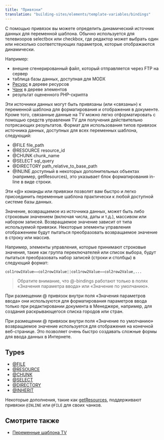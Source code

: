 ```yaml
---
title: "Привязки"
translation: "building-sites/elements/template-variables/bindings"
---
```


С помощью привязок вы можете определить динамический источник данных для переменной шаблона. Обычно используется для телевизоров selectbox или checkbox, где редактор может выбрать один или несколько соответствующих параметров, которые отображаются динамически.

Например:

- внешне сгенерированный файл, который отправляется через FTP на сервер
- таблица базы данных, доступная для MODX
- [Ресурс](building-sites/resources "Ресурсы") в дереве ресурсов
- [Чанк](building-sites/elements/chunks "Чанки") в дереве элементов
- результат оцененного PHP-скрипта

Эти источники данных могут быть привязаны (или «связаны») к переменной шаблона для форматирования и отображения в документе. Кроме того, связанные данные на TV можно легко отформатировать с помощью средств управления TV для получения действительно потрясающих результатов. Формат для использования типов привязок источника данных, доступных для всех переменных шаблона, следующий:

- @FILE file\_path
- @RESOURCE resource\_id
- @CHUNK chunk\_name
- @SELECT sql\_query
- @DIRECTORY path\_relative\_to\_base\_path
- @INLINE доступный в некоторых дополнительных объектах (например, getResources), это указывает блок форматирования in-line в виде строки.

Эти «@» команды или привязки позволят вам быстро и легко присоединить переменные шаблона практически к любой доступной системе базы данных.

Значение, возвращаемое из источника данных, может быть либо строковым значением (включая числа, даты и т.д.), массивом или набором записей. Возвращаемое значение зависит от типа используемой привязки. Некоторые элементы управления отображением будут пытаться преобразовать возвращаемое значение в строку или массив.

Например, элементы управления, которые принимают строковые значения, такие как группа переключателей или список выбора, будут пытаться преобразовать набор записей (строки и столбцы) в следующий формат:

``` php
col1row1Value==col2row1Value||col1row2Value==col2row2Value,...
```

> Обратите внимание, что @-bindings работают только в полях «Значения параметра ввода» или «Значение по умолчанию».

При размещении @ привязок внутри поля «Значения параметров ввода» они используются для форматирования параметров ввода только при редактировании документа в Менеджере, например, для создания раскрывающегося списка городов или стран.

При размещении @ привязок внутри поля «Значение по умолчанию» возвращаемое значение используется для отображения на конечной веб-странице. Это позволяет очень быстро создавать сложные формы для ввода данных в Интернете.

## Types

- [@FILE](building-sites/elements/template-variables/bindings/file-binding "FILE привязка")
- [@RESOURCE](building-sites/elements/template-variables/bindings/resource-binding "RESOURCE привязка")
- [@CHUNK](building-sites/elements/template-variables/bindings/chunk-binding "CHUNK привязка")
- [@SELECT](building-sites/elements/template-variables/bindings/select-binding "SELECT привязка")
- [@DIRECTORY](building-sites/elements/template-variables/bindings/directory-binding "DIRECTORY привязка")
- [@INHERIT](building-sites/elements/template-variables/bindings/inherit-binding "INHERIT привязка")

Некоторые дополнения, такие как [getResources](/extras/getresources "getResources"), поддерживают привязки `@INLINE` или `@FILE` для своих чанков.

## Смотрите также

- [Переменные шаблона TV](building-sites/elements/template-variables "Переменные шаблона TV")
